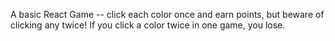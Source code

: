 A basic React Game -- click each color once and earn points, but beware of clicking any twice! If you click a color twice in one game, you lose.